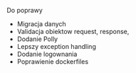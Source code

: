 Do poprawy

- Migracja danych 
- Validacja obiektow request, response,
- Dodanie Polly
- Lepszy exception handling
- Dodanie logownania
- Poprawienie dockerfiles